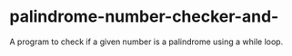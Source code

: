 # palindrome-number-checker-and-
A  program to check if a given number is a palindrome using a while loop.
